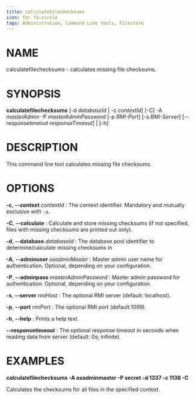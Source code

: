 ```yaml
---
title: calculatefilechecksums
icon: far fa-circle
tags: Administration, Command Line tools, Filestore
---
```


# NAME

calculatefilechecksums - calculates missing file checksums.

# SYNOPSIS

**calculatefilechecksums**  [-d *databaseId* | -c *contextId*] [-C] -A *masterAdmin* -P *masterAdminPassword* [-p *RMI-Port*] [-s *RMI-Server*] [--responsetimeout *responseTimeout*] | [-h]

# DESCRIPTION

This command line tool calculates missing file checksums.

# OPTIONS

**-c**, **--context** *contextId*
: The context identifier. Mandatory and mutually exclusive with `-a`.

**-C**, **--calculate**
: Calculate and store missing checksums (if not specified, files with missing checksums are printed out only).

**-d**, **--database** *databaseId*
: The database pool identifier to determine/calculate missing checksums in

**-A**, **--adminuser** *oxadminMaster*
: Master admin user name for authentication. Optional, depending on your configuration.

**-P**, **--adminpass** *masterAdminPassword*
: Master admin password for authentication. Optional, depending on your configuration.

**-s**, **--server** *rmiHost*
: The optional RMI server (default: localhost).

**-p**, **--port** *rmiPort*
: The optional RMI port (default:1099).

**-h**, **--help**
: Prints a help text.

**--responsetimeout**
: The optional response timeout in seconds when reading data from server (default: 0s; infinite).

# EXAMPLES

**calculatefilechecksums -A oxadminmaster -P secret -d 1337 -c 1138 -C**

Calculates the checksums for all files in the specified context.
